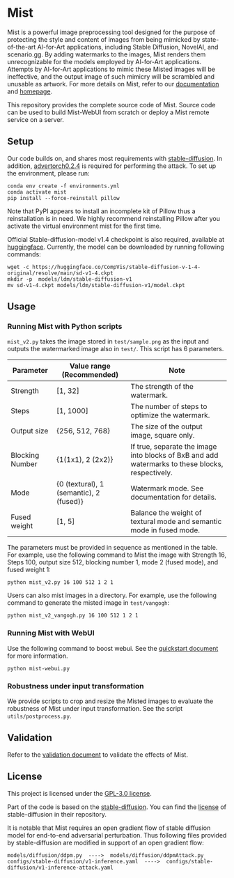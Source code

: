 # Mist

Mist is a powerful image preprocessing tool designed for the purpose of protecting the style and content of images from being mimicked by state-of-the-art AI-for-Art applications, including Stable Diffusion, NovelAI, and scenario.gg. By adding watermarks to the images, Mist renders them unrecognizable for the models employed by AI-for-Art applications. Attempts by AI-for-Art applications to mimic these Misted images will be ineffective, and the output image of such mimicry will be scrambled and unusable as artwork. For more details on Mist, refer to our [documentation](https://mist-documentation.readthedocs.io/en/latest) and [homepage](https://mist-project.github.io/).

This repository provides the complete source code of Mist. Source code can be used to build Mist-WebUI from scratch or deploy a Mist remote service on a server. 

 


## Setup

Our code builds on, and shares most requirements with [stable-diffusion](https://github.com/CompVis/stable-diffusion). In addition, [advertorch0.2.4](https://github.com/BorealisAI/advertorch) is required for performing the attack. To set up the environment, please run: 

```
conda env create -f environments.yml
conda activate mist
pip install --force-reinstall pillow
```

Note that PyPI appears to install an incomplete kit of Pillow thus a reinstallation is in need. We highly recommend reinstalling Pillow after you activate the virtual environment mist for the first time.


Official Stable-diffusion-model v1.4 checkpoint is also required, available at [huggingface](https://huggingface.co/CompVis/stable-diffusion-v-1-4-original/blob/main/sd-v1-4.ckpt). Currently, the model can be downloaded by running following commands:

```
wget -c https://huggingface.co/CompVis/stable-diffusion-v-1-4-original/resolve/main/sd-v1-4.ckpt
mkdir -p  models/ldm/stable-diffusion-v1
mv sd-v1-4.ckpt models/ldm/stable-diffusion-v1/model.ckpt
```

## Usage

### Running Mist with Python scripts

`mist_v2.py` takes the image stored in `test/sample.png` as the input and outputs the watermarked image also in `test/`. This script has 6 parameters.

| Parameter       | Value range (Recommended)               | Note                                                         |
| --------------- | --------------------------------------- | ------------------------------------------------------------ |
| Strength        | [1, 32]                                 | The strength of the watermark.                               |
| Steps           | [1, 1000]                               | The number of steps to optimize the watermark.               |
| Output size     | {256, 512, 768}                         | The size of the output image, square only.                   |
| Blocking Number | {1(1x1), 2 (2x2)}                       | If true, separate the image into blocks of BxB and add watermarks to these blocks, respectively. |
| Mode            | {0 (textural), 1 (semantic), 2 (fused)} | Watermark mode. See documentation for details.               |
| Fused weight    | [1, 5]                                  | Balance the weight of textural mode and semantic mode in fused mode. |

The parameters must be provided in sequence as mentioned in the table. For example, use the following command to Mist the image with Strength 16, Steps 100, output size 512, blocking number 1, mode 2 (fused mode), and fused weight 1:

```
python mist_v2.py 16 100 512 1 2 1
```

Users can also mist images in a directory. For example, use the following command to generate the misted image in `test/vangogh`:
```
python mist_v2_vangogh.py 16 100 512 1 2 1
```

### Running Mist with WebUI

Use the following command to boost webui. See the [quickstart document](https://mist-documentation.readthedocs.io/en/latest/content/quickstart.html) for more information.
```
python mist-webui.py
```


### Robustness under input transformation

We provide scripts to crop and resize the Misted images to evaluate the robustness of Mist under input transformation. See the script `utils/postprocess.py`.


## Validation

Refer to the [validation document](https://mist-documentation.readthedocs.io/en/latest/content/validation.html) to validate the effects of Mist.


## License

This project is licensed under the [GPL-3.0 license](https://github.com/mist-project/mist/blob/main/LICENSE). 


Part of the code is based on the [stable-diffusion](https://github.com/CompVis/stable-diffusion). You can find the [license](https://github.com/CompVis/stable-diffusion/blob/main/LICENSE) of stable-diffusion in their repository. 

It is notable that Mist requires an open gradient flow of stable diffusion model for end-to-end adversarial perturbation. Thus following files provided by stable-diffusion are modified in support of an open gradient flow:

```
models/diffusion/ddpm.py  ---->  models/diffusion/ddpmAttack.py 
configs/stable-diffusion/v1-inference.yaml  ---->  configs/stable-diffusion/v1-inference-attack.yaml
```
